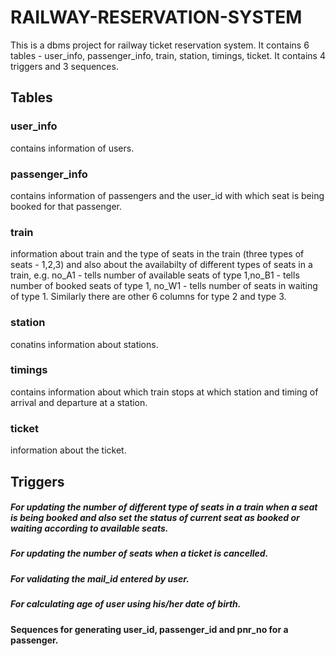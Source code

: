 # RAILWAY-RESERVATION-SYSTEM
This is a dbms project for railway ticket reservation system.
It contains 6 tables - user_info, passenger_info, train, station, timings, ticket.
It contains 4 triggers and 3 sequences.
## Tables
### user_info
contains information of users.
### passenger_info 
contains information of passengers and the user_id with which seat is being booked for that passenger.
### train
information about train and the type of seats in the train (three types of seats - 1,2,3) 
and also about the availabilty of different types of seats in a train, e.g. no_A1 - tells number of available seats of type 1,no_B1 - 
tells number of booked seats of type 1, no_W1 - tells number of seats in waiting of type 1. Similarly there are other 6 columns for type 2 and type 3.
### station
conatins information about stations.
### timings
contains information about which train stops at which station and timing of arrival and departure at a station.
### ticket
information about the ticket.
## Triggers
##### For updating the number of different type of seats in a train when a seat is being booked and also set the status of current seat as booked or waiting according to available seats.
##### For updating the number of seats when a ticket is cancelled.
##### For validating the mail_id entered by user.
##### For calculating age of user using his/her date of birth.
#### Sequences for generating user_id, passenger_id and pnr_no for a passenger.
